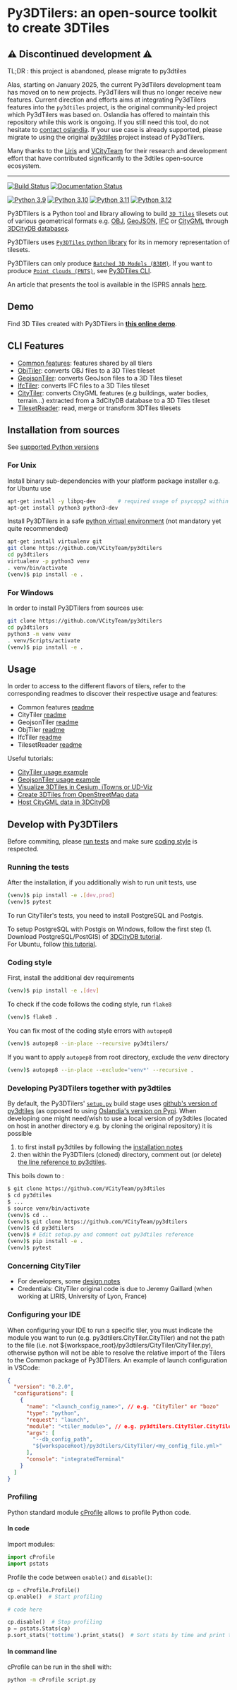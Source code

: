 # Py3DTilers: an open-source toolkit to create 3DTiles

## :warning: Discontinued development :warning:

TL;DR : this project is abandoned, please migrate to py3dtiles

Alas, starting on January 2025, the current Py3dTilers development team has moved on to new projects. Py3dTilers will thus no longer receive new features. Current direction and efforts aims at integrating Py3dTilers features into the `py3dtiles` project, is the original community-led project which Py3dTilers was based on.   Oslandia has offered to maintain this repository while this work is ongoing. If you still need this tool, do not hesitate to [contact oslandia](mailto:infos@oslandia.com). If your use case is already supported, please migrate to using the original [py3dtiles](https://gitlab.com/py3dtiles/py3dtiles) project instead of Py3dTilers.

Many thanks to the [Liris](https://liris.cnrs.fr/) and [VCityTeam](https://vcity.liris.city/py3dtilers/) for their research and development effort that have contributed significantly to the 3dtiles open-source ecosystem.

---

[![Build Status](https://app.travis-ci.com/VCityTeam/py3dtilers.svg?branch=master)](https://app.travis-ci.com/VCityTeam/py3dtilers)
[![Documentation Status](https://readthedocs.org/projects/ansicolortags/badge/?version=latest)](https://vcityteam.github.io/py3dtilers/py3dtilers/index.html)

[![Python 3.9](https://img.shields.io/badge/python-3.9-blue.svg)](https://www.python.org/downloads/release/python-3918/) [![Python 3.10](https://img.shields.io/badge/python-3.10-blue.svg)](https://www.python.org/downloads/release/python-31013/) [![Python 3.11](https://img.shields.io/badge/python-3.11-blue.svg)](https://www.python.org/downloads/release/python-3116/) [![Python 3.12](https://img.shields.io/badge/python-3.12-blue.svg)](https://www.python.org/downloads/release/python-3124/)

Py3DTilers is a Python tool and library allowing to build [`3D Tiles`](https://github.com/CesiumGS/3d-tiles) tilesets out of various geometrical formats e.g. [OBJ](https://en.wikipedia.org/wiki/Wavefront_.obj_file), [GeoJSON](https://en.wikipedia.org/wiki/GeoJSON), [IFC](https://en.wikipedia.org/wiki/Industry_Foundation_Classes) or [CityGML](https://en.wikipedia.org/wiki/CityGML) through [3DCityDB databases](https://3dcitydb-docs.readthedocs.io/en/release-v4.2.3/).

Py3DTilers uses [`Py3DTiles` python library](https://gitlab.com/py3dtiles/py3dtiles) for its in memory representation of tilesets.

Py3DTilers can only produce [`Batched 3D Models (B3DM)`](https://github.com/CesiumGS/3d-tiles/blob/main/specification/TileFormats/Batched3DModel/README.md). If you want to produce [`Point Clouds (PNTS)`](https://github.com/CesiumGS/3d-tiles/blob/main/specification/TileFormats/PointCloud/README.md), see [Py3DTiles CLI](https://gitlab.com/py3dtiles/py3dtiles/-/blob/master/docs/cli.rst).

An article that presents the tool is available in the ISPRS annals [here](https://hal.science/hal-03852828/).  

## Demo

Find 3D Tiles created with Py3DTilers in [**this online demo**](https://projet.liris.cnrs.fr/vcity/permalink/demo-py3dtilers.html).

## CLI Features

- [Common features](./py3dtilers/Common#common-module): features shared by all tilers
- [ObjTiler](./py3dtilers/ObjTiler#obj-tiler): converts OBJ files to a 3D Tiles tileset
- [GeojsonTiler](./py3dtilers/GeojsonTiler#geojson-tiler): converts GeoJson files to a 3D Tiles tileset
- [IfcTiler](./py3dtilers/IfcTiler#ifc-tiler): converts IFC files to a 3D Tiles tileset
- [CityTiler](./py3dtilers/CityTiler#city-tiler): converts CityGML features (e.g buildings, water bodies, terrain...) extracted from a 3dCityDB database to a 3D Tiles tileset
- [TilesetReader](./py3dtilers/TilesetReader#tileset-reader): read, merge or transform 3DTiles tilesets

## Installation from sources

See [supported Python versions](#py3dtilers-an-open-source-toolkit-to-create-3dtiles)

### For Unix

Install binary sub-dependencies with your platform package installer e.g. for Ubuntu use

```bash
apt-get install -y libpq-dev       # required usage of psycopg2 within py3dtilers
apt-get install python3 python3-dev
```

Install Py3DTilers in a safe [python virtual environment](https://docs.python.org/3/tutorial/venv.html) (not mandatory yet quite recommended)

```bash
apt-get install virtualenv git
git clone https://github.com/VCityTeam/py3dtilers
cd py3dtilers
virtualenv -p python3 venv
. venv/bin/activate
(venv)$ pip install -e .
```

### For Windows

In order to install Py3DTilers from sources use:

```bash
git clone https://github.com/VCityTeam/py3dtilers
cd py3dtilers
python3 -m venv venv
. venv/Scripts/activate
(venv)$ pip install -e .
```

## Usage

In order to access to the different flavors of tilers, refer to the corresponding readmes to discover their respective usage and features:

- Common features [readme](py3dtilers/Common/README.md)
- CityTiler [readme](py3dtilers/CityTiler/README.md)
- GeojsonTiler [readme](py3dtilers/GeojsonTiler/README.md)
- ObjTiler [readme](py3dtilers/ObjTiler/README.md)
- IfcTiler [readme](py3dtilers/IfcTiler/README.md)
- TilesetReader [readme](py3dtilers/TilesetReader/README.md)

Useful tutorials:

- [CityTiler usage example](./docs/Doc/cityGML_to_3DTiles_example.md)
- [GeojsonTiler usage example](./docs/Doc/geoJSON_to_3DTiles_example.md)
- [Visualize 3DTiles in Cesium, iTowns or UD-Viz](https://github.com/VCityTeam/UD-SV/blob/master/ImplementationKnowHow/Visualize3DTiles.md)
- [Create 3DTiles from OpenStreetMap data](https://github.com/VCityTeam/UD-SV/blob/master/ImplementationKnowHow/OSM_to_3DTiles.md)
- [Host CityGML data in 3DCityDB](https://github.com/VCityTeam/UD-SV/blob/master/ImplementationKnowHow/PostgreSQL_for_cityGML.md)

## Develop with Py3DTilers

Before commiting, please [run tests](#running-the-tests) and make sure [coding style](#coding-style) is respected.

### Running the tests

After the installation, if you additionally wish to run unit tests, use

```bash
(venv)$ pip install -e .[dev,prod]
(venv)$ pytest
```

To run CityTiler's tests, you need to install PostgreSQL and Postgis.

To setup PostgreSQL with Postgis on Windows, follow the first step (1. Download PostgreSQL/PostGIS) of [3DCityDB tutorial](https://github.com/VCityTeam/UD-SV/blob/master/ImplementationKnowHow/PostgreSQL_for_cityGML.md#1-download-postgresqlpostgis).  
For Ubuntu, follow [this tutorial](https://github.com/VCityTeam/UD-SV/blob/master/Install/Setup_PostgreSQL_PostGIS_Ubuntu.md).

### Coding style

First, install the additional dev requirements

```bash
(venv)$ pip install -e .[dev]
```

To check if the code follows the coding style, run `flake8`

```bash
(venv)$ flake8 .
```

You can fix most of the coding style errors with `autopep8`

```bash
(venv)$ autopep8 --in-place --recursive py3dtilers/
```

If you want to apply `autopep8` from root directory, exclude the _venv_ directory

```bash
(venv)$ autopep8 --in-place --exclude='venv*' --recursive .
```

### Developing Py3DTilers together with py3dtiles

By default, the Py3DTilers' [`setup.py`](https://github.com/VCityTeam/py3dtilers/blob/master/setup.py#L30) build stage uses [github's version of py3dtiles](https://github.com/VCityTeam/py3dtiles) (as opposed to using [Oslandia's version on Pypi](https://pypi.org/project/py3dtiles/).
When developing one might need/wish to use a local version of py3dtiles (located on host in another directory e.g. by cloning the original repository) it is possible

1. to first install py3dtiles by following the [installation notes](https://github.com/Oslandia/py3dtiles/blob/master/docs/install.rst)
2. then within the Py3DTilers (cloned) directory, comment out (or delete) [the line reference to py3dtiles](https://github.com/VCityTeam/py3dtilers/blob/master/setup.py#L30).

This boils down to :

```bash
$ git clone https://github.com/VCityTeam/py3dtiles
$ cd py3dtiles
$ ...
$ source venv/bin/activate
(venv)$ cd ..
(venv)$ git clone https://github.com/VCityTeam/py3dtilers
(venv)$ cd py3dtilers
(venv)$ # Edit setup.py and comment out py3dtiles reference
(venv)$ pip install -e .
(venv)$ pytest
```

### Concerning CityTiler

- For developers, some [design notes](docs/Doc/CityTilerDesignNotes.md)
- Credentials: CityTiler original code is due to Jeremy Gaillard (when working at LIRIS, University of Lyon, France)

### Configuring your IDE

When configuring your IDE to run a specific tiler, you must indicate the module you want to run (e.g. py3dtilers.CityTiler.CityTiler) and not the path to the file (i.e. not ${workspace_root}/py3dtilers/CityTiler/CityTiler.py), otherwise python will not be able to resolve the relative import of the Tilers to the Common package of Py3DTilers. An example of launch configuration in VSCode:

```json
{
  "version": "0.2.0",
  "configurations": [
    {
      "name": "<launch_config_name>", // e.g. "CityTiler" or "bozo"
      "type": "python",
      "request": "launch",
      "module": "<tiler_module>", // e.g. py3dtilers.CityTiler.CityTiler
      "args": [
        "--db_config_path",
        "${workspaceRoot}/py3dtilers/CityTiler/<my_config_file.yml>"
      ],
      "console": "integratedTerminal"
    }
  ]
}
```

### Profiling

Python standard module [cProfile](https://docs.python.org/3/library/profile.html) allows to profile Python code.

#### **In code**

Import modules:

```python
import cProfile
import pstats
```

Profile the code between `enable()` and `disable()`:

```python
cp = cProfile.Profile()
cp.enable()  # Start profiling

# code here

cp.disable()  # Stop profiling
p = pstats.Stats(cp)
p.sort_stats('tottime').print_stats()  # Sort stats by time and print them
```

#### **In command line**

cProfile can be run in the shell with:

```bash
python -m cProfile script.py
```
